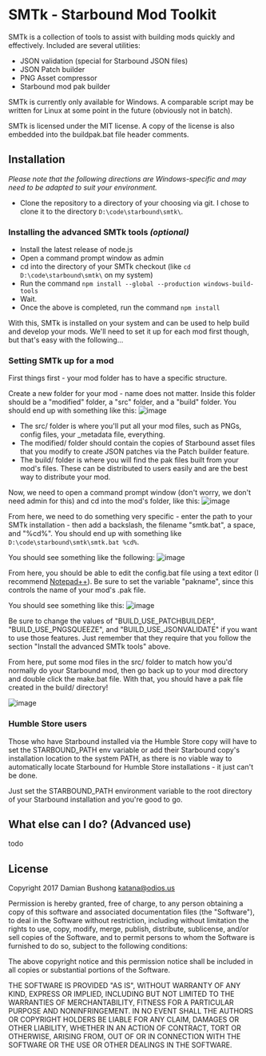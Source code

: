 # SMTk - Starbound Mod Toolkit

SMTk is a collection of tools to assist with building mods quickly and effectively.  Included are several utilities:

* JSON validation (special for Starbound JSON files)
* JSON Patch builder
* PNG Asset compressor
* Starbound mod pak builder

SMTk is currently only available for Windows. A comparable script may be written for Linux at some point in the future (obviously not in batch).

SMTk is licensed under the MIT license.  A copy of the license is also embedded into the buildpak.bat file header comments.

## Installation

*Please note that the following directions are Windows-specific and may need to be adapted to suit your environment.*

* Clone the repository to a directory of your choosing via git.  I chose to clone it to the directory `D:\code\starbound\smtk\`.

### Installing the advanced SMTk tools *(optional)*

* Install the latest release of node.js
* Open a command prompt window as admin
* cd into the directory of your SMTk checkout (like `cd D:\code\starbound\smtk\` on my system)
* Run the command `npm install --global --production windows-build-tools`
* Wait.
* Once the above is completed, run the command `npm install`

With this, SMTk is installed on your system and can be used to help build and develop your mods.  We'll need to set it up for each mod first though, but that's easy with the following...

### Setting SMTk up for a mod

First things first - your mod folder has to have a specific structure.

Create a new folder for your mod - name does not matter.  Inside this folder should be a "modified" folder, a "src" folder, and a "build" folder.  You should end up with something like this: ![image](https://i.imgur.com/ywc0RuX.png)

* The src/ folder is where you'll put all your mod files, such as PNGs, config files, your _metadata file, everything.
* The modified/ folder should contain the copies of Starbound asset files that you modify to create JSON patches via the Patch builder feature.
* The build/ folder is where you will find the pak files built from your mod's files.  These can be distributed to users easily and are the best way to distribute your mod.

Now, we need to open a command prompt window (don't worry, we don't need admin for this) and cd into the mod's folder, like this: ![image](https://i.imgur.com/DeDaa7s.png)

From here, we need to do something very specific - enter the path to your SMTk installation - then add a backslash, the filename "smtk.bat", a space, and "%cd%".  You should end up with something like `D:\code\starbound\smtk\smtk.bat %cd%`.

You should see something like the following: ![image](https://i.imgur.com/YC8qZt1.png)

From here, you should be able to edit the config.bat file using a text editor (I recommend [Notepad++](https://notepad-plus-plus.org/)).
Be sure to set the variable "pakname", since this controls the name of your mod's .pak file.

You should see something like this: ![image](https://i.imgur.com/d5VP840.png)

Be sure to change the values of "BUILD_USE_PATCHBUILDER", "BUILD_USE_PNGSQUEEZE", and "BUILD_USE_JSONVALIDATE" if you want to use those features.
Just remember that they require that you follow the section "Install the advanced SMTk tools" above.

From here, put some mod files in the src/ folder to match how you'd normally do your Starbound mod, then go back up to your mod directory and double click the make.bat file.
With that, you should have a pak file created in the build/ directory!

![image](https://i.imgur.com/x8fFip7.png)

### Humble Store users

Those who have Starbound installed via the Humble Store copy will have to set the STARBOUND_PATH env variable or add their Starbound copy's installation location to the system PATH, as there is no viable way to automatically locate Starbound for Humble Store installations - it just can't be done.

Just set the STARBOUND_PATH environment variable to the root directory of your Starbound installation and you're good to go.

## What else can I do? (Advanced use)

todo

## License

Copyright 2017 Damian Bushong <katana@odios.us>

Permission is hereby granted, free of charge, to any person obtaining a 
copy of this software and associated documentation files (the "Software"), 
to deal in the Software without restriction, including without limitation 
the rights to use, copy, modify, merge, publish, distribute, sublicense, 
and/or sell copies of the Software, and to permit persons to whom the 
Software is furnished to do so, subject to the following conditions:

The above copyright notice and this permission notice shall be included 
in all copies or substantial portions of the Software.

THE SOFTWARE IS PROVIDED "AS IS", WITHOUT WARRANTY OF ANY KIND, EXPRESS 
OR IMPLIED, INCLUDING BUT NOT LIMITED TO THE WARRANTIES OF MERCHANTABILITY,
FITNESS FOR A PARTICULAR PURPOSE AND NONINFRINGEMENT. IN NO EVENT SHALL 
THE AUTHORS OR COPYRIGHT HOLDERS BE LIABLE FOR ANY CLAIM, DAMAGES OR OTHER 
LIABILITY, WHETHER IN AN ACTION OF CONTRACT, TORT OR OTHERWISE, 
ARISING FROM, OUT OF OR IN CONNECTION WITH THE SOFTWARE OR THE USE OR 
OTHER DEALINGS IN THE SOFTWARE.